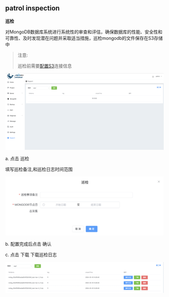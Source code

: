 ## patrol inspection

**巡检**

对MongoDB数据库系统进行系统性的审查和评估，确保数据库的性能、安全性和可靠性、及时发现潜在问题并采取适当措施，巡检mongodb的文件保存在S3存储中



>  注意:
>
> 巡检前需要[配置S3](../02-Usage/Settings/InspectingS3configuration.md)连接信息



![1](../../../../images/whalealPlatformImages/patrolinspection.png)

a. 点击 巡检

填写巡检备注,和巡检日志时间范围

![1](../../../../images/whalealPlatformImages/patrolinspection1.png)

b. 配置完成后点击 确认

c.  点击 下载 下载巡检日志

![1](../../../../images/whalealPlatformImages/patrolinspection2.png)







